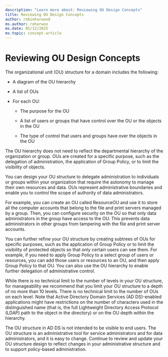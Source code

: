 ```yaml
---
description: "Learn more about: Reviewing OU Design Concepts"
title: Reviewing OU Design Concepts
author: robinharwood
ms.author: roharwoo
ms.date: 05/12/2025
ms.topic: concept-article
---
```


# Reviewing OU Design Concepts

The organizational unit (OU) structure for a domain includes the following:

-   A diagram of the OU hierarchy

-   A list of OUs

-   For each OU:

    -   The purpose for the OU

    -   A list of users or groups that have control over the OU or the objects in the OU

    -   The type of control that users and groups have over the objects in the OU

The OU hierarchy does not need to reflect the departmental hierarchy of the organization or group. OUs are created for a specific purpose, such as the delegation of administration, the application of Group Policy, or to limit the visibility of objects.

You can design your OU structure to delegate administration to individuals or groups within your organization that require the autonomy to manage their own resources and data. OUs represent administrative boundaries and enable you to control the scope of authority of data administrators.

For example, you can create an OU called ResourceOU and use it to store all the computer accounts that belong to the file and print servers managed by a group. Then, you can configure security on the OU so that only data administrators in the group have access to the OU. This prevents data administrators in other groups from tampering with the file and print server accounts.

You can further refine your OU structure by creating subtrees of OUs for specific purposes, such as the application of Group Policy or to limit the visibility of protected objects so that only certain users can see them. For example, if you need to apply Group Policy to a select group of users or resources, you can add those users or resources to an OU, and then apply Group Policy to that OU. You can also use the OU hierarchy to enable further delegation of administrative control.

While there is no technical limit to the number of levels in your OU structure, for manageability we recommend that you limit your OU structure to a depth of no more than 10 levels. There is no technical limit to the number of OUs on each level. Note that Active Directory Domain Services (AD DS)-enabled applications might have restrictions on the number of characters used in the distinguished name (that is, the full Lightweight Directory Access Protocol (LDAP) path to the object in the directory) or on the OU depth within the hierarchy.

The OU structure in AD DS is not intended to be visible to end users. The OU structure is an administrative tool for service administrators and for data administrators, and it is easy to change. Continue to review and update your OU structure design to reflect changes in your administrative structure and to support policy-based administration.



